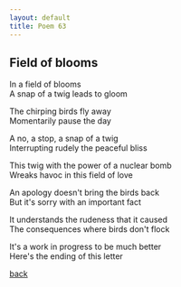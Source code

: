 ```yaml
---
layout: default
title: Poem 63
---
```


## Field of blooms

In a field of blooms \
A snap of a twig leads to gloom

The chirping birds fly away \
Momentarily pause the day

A no, a stop, a snap of a twig \
Interrupting rudely the peaceful bliss

This twig with the power of a nuclear bomb \
Wreaks havoc in this field of love

An apology doesn't bring the birds back \
But it's sorry with an important fact

It understands the rudeness that it caused \
The consequences where birds don't flock

It's a work in progress to be much better \
Here's the ending of this letter


 [back](../index-page.html)